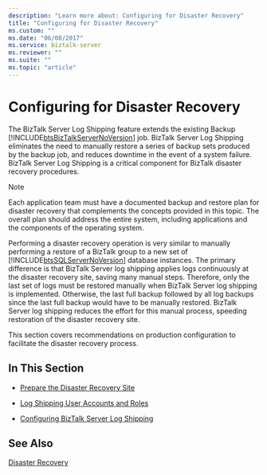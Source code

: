 ```yaml
---
description: "Learn more about: Configuring for Disaster Recovery"
title: "Configuring for Disaster Recovery"
ms.custom: ""
ms.date: "06/08/2017"
ms.service: biztalk-server
ms.reviewer: ""
ms.suite: ""
ms.topic: "article"
---
```

# Configuring for Disaster Recovery
The BizTalk Server Log Shipping feature extends the existing Backup [!INCLUDE[btsBizTalkServerNoVersion](../includes/btsbiztalkservernoversion-md.md)] job. BizTalk Server Log Shipping eliminates the need to manually restore a series of backup sets produced by the backup job, and reduces downtime in the event of a system failure. BizTalk Server Log Shipping is a critical component for BizTalk disaster recovery procedures.  
  
> [!NOTE]  
>  Each application team must have a documented backup and restore plan for disaster recovery that complements the concepts provided in this topic. The overall plan should address the entire system, including applications and the components of the operating system.  
  
 Performing a disaster recovery operation is very similar to manually performing a restore of a BizTalk group to a new set of [!INCLUDE[btsSQLServerNoVersion](../includes/btssqlservernoversion-md.md)] database instances. The primary difference is that BizTalk Server log shipping applies logs continuously at the disaster recovery site, saving many manual steps. Therefore, only the last set of logs must be restored manually when BizTalk Server log shipping is implemented. Otherwise, the last full backup followed by all log backups since the last full backup would have to be manually restored. BizTalk Server log shipping reduces the effort for this manual process, speeding restoration of the disaster recovery site.  
  
 This section covers recommendations on production configuration to facilitate the disaster recovery process.  
  
## In This Section  
  
-   [Prepare the Disaster Recovery Site](../technical-guides/prepare-the-disaster-recovery-site.md)  
  
-   [Log Shipping User Accounts and Roles](../technical-guides/log-shipping-user-accounts-and-roles.md)  
  
-   [Configuring BizTalk Server Log Shipping](../technical-guides/configuring-biztalk-server-log-shipping.md)  
  
## See Also  
 [Disaster Recovery](../technical-guides/disaster-recovery.md)
